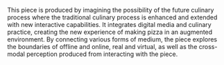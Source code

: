 This piece is produced by imagining the possibility of the future culinary process where the traditional culinary process is enhanced and extended with new interactive capabilities. It integrates digital media and culinary practice, creating the new experience of making pizza in an augmented environment. By connecting various forms of medium, the piece explores the boundaries of offline and online, real and virtual, as well as the cross-modal perception produced from interacting with the piece.